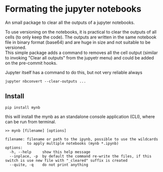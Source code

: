 # Formating the jupyter notebooks
An small package to clear all the outputs of a jupyter notebooks. 

To use versioning on the notebooks, it is practical to clear the outputs of all cells (to only keep the code). 
The outputs are written in the same notebook file in binary format (base64) and are huge in size and not suitable to be versioned.  
This simple package adds a command to removes all the cell output (similar to invoking "Clear all outputs" from the jupyetr menu) and could be added on the pre-commit hooks. 



Jupyter itself has a command to do this, but not very reliable always
````
jupyter nbconvert --clear-outputs ...
````


## Install

````
pip install mynb
````
this will install the mynb as an standalone console application (CLI), where can be run from terminal.

````
>> mynb [filename] [options]

filename: filename or path to the ipynb, possible to use the wildcards
          to apply multiple notebooks (mynb *.ipynb) 
options:
  -h, --help     show this help message
  --inplace, -p  by default the command re-write the files, if this switch is use new file with "_cleared" suffix is created 
  --quite, -q    do not print anything  
````
